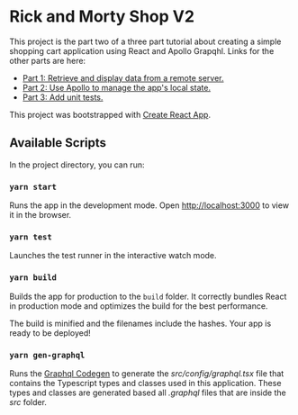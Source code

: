 # Rick and Morty Shop V2

This project is the part two of a three part tutorial about creating a simple shopping cart application using React and Apollo Grapqhl. Links for the other parts are here:

- [Part 1: Retrieve and display data from a remote server.](https://github.com/komyg/rm-shop-v1/blob/master/tutorial.md)
- [Part 2: Use Apollo to manage the app's local state.](https://github.com/komyg/rm-shop-v2/blob/master/tutorial.md)
- [Part 3: Add unit tests.](https://github.com/komyg/rm-shop-v3/blob/master/tutorial.md)

This project was bootstrapped with [Create React App](https://github.com/facebook/create-react-app).

## Available Scripts

In the project directory, you can run:

### `yarn start`

Runs the app in the development mode. Open [http://localhost:3000](http://localhost:3000) to view it in the browser.

### `yarn test`

Launches the test runner in the interactive watch mode.

### `yarn build`

Builds the app for production to the `build` folder. It correctly bundles React in production mode and optimizes the build for the best performance.

The build is minified and the filenames include the hashes. Your app is ready to be deployed!

### `yarn gen-graphql`

Runs the [Graphql Codegen](https://graphql-code-generator.com/) to generate the *src/config/graphql.tsx* file that contains the Typescript types and classes used in this application. These types and classes are generated based all *.graphql* files that are inside the *src* folder.

